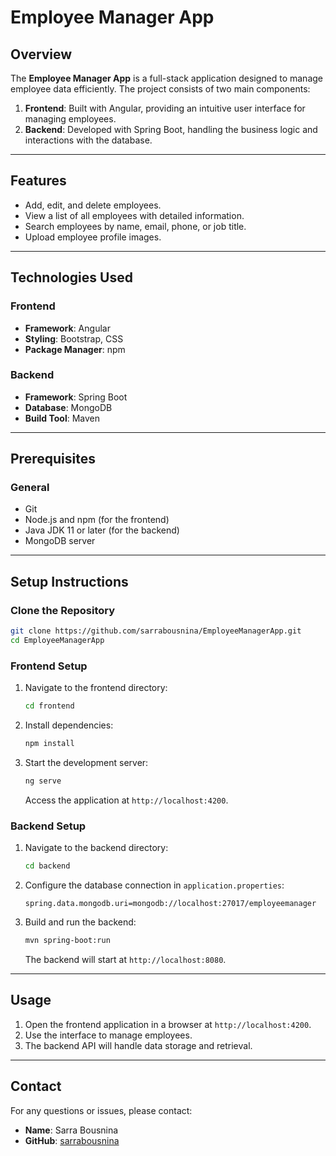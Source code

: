 # Employee Manager App

## Overview
The **Employee Manager App** is a full-stack application designed to manage employee data efficiently. The project consists of two main components:

1. **Frontend**: Built with Angular, providing an intuitive user interface for managing employees.
2. **Backend**: Developed with Spring Boot, handling the business logic and interactions with the database.

---

## Features
- Add, edit, and delete employees.
- View a list of all employees with detailed information.
- Search employees by name, email, phone, or job title.
- Upload employee profile images.

---

## Technologies Used

### Frontend
- **Framework**: Angular
- **Styling**: Bootstrap, CSS
- **Package Manager**: npm

### Backend
- **Framework**: Spring Boot
- **Database**: MongoDB
- **Build Tool**: Maven

---

## Prerequisites

### General
- Git
- Node.js and npm (for the frontend)
- Java JDK 11 or later (for the backend)
- MongoDB server

---

## Setup Instructions

### Clone the Repository
```bash
git clone https://github.com/sarrabousnina/EmployeeManagerApp.git
cd EmployeeManagerApp
```

### Frontend Setup
1. Navigate to the frontend directory:
   ```bash
   cd frontend
   ```
2. Install dependencies:
   ```bash
   npm install
   ```
3. Start the development server:
   ```bash
   ng serve
   ```
   Access the application at `http://localhost:4200`.

### Backend Setup
1. Navigate to the backend directory:
   ```bash
   cd backend
   ```
2. Configure the database connection in `application.properties`:
   ```properties
   spring.data.mongodb.uri=mongodb://localhost:27017/employeemanager
   ```
3. Build and run the backend:
   ```bash
   mvn spring-boot:run
   ```
   The backend will start at `http://localhost:8080`.

---

## Usage
1. Open the frontend application in a browser at `http://localhost:4200`.
2. Use the interface to manage employees.
3. The backend API will handle data storage and retrieval.


---


## Contact
For any questions or issues, please contact:
- **Name**: Sarra Bousnina
- **GitHub**: [sarrabousnina](https://github.com/sarrabousnina)
